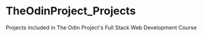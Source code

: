 # TheOdinProject_Projects
Projects included in The Odin Project's Full Stack Web Development Course
